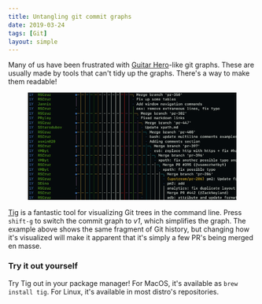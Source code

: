 ```yaml
---
title: Untangling git commit graphs
date: 2019-03-24
tags: [Git]
layout: simple
---
```


Many of us have been frustrated with [Guitar Hero]-like git graphs. These are usually made by tools that can't tidy up the graphs. There's a way to make them readable!

<figure class='cover'>
<img src='images/tig-commit-graph.gif'>
</figure>

[Tig] is a fantastic tool for visualizing Git trees in the command line. Press `shift-g` to switch the commit graph to _v1_, which simplifies the graph. The example above shows the same fragment of Git history, but changing how it's visualized will make it apparent that it's simply a few PR's being merged en masse.

### Try it out yourself

Try Tig out in your package manager! For MacOS, it's available as `brew install tig`. For Linux, it's available in most distro's repositories.

[guitar hero]: https://twitter.com/henryhoffman/status/694184106440200192?lang=en
[tig]: https://github.com/jonas/tig
